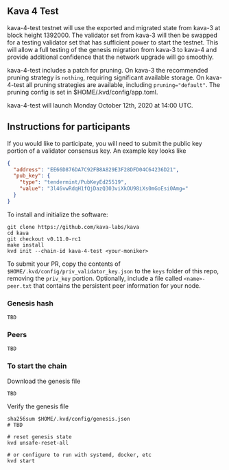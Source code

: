 ## Kava 4 Test

kava-4-test testnet will use the exported and migrated state from kava-3 at block height 1392000. The validator set from kava-3 will then be swapped for a testing validator set that has sufficient power to start the testnet. This will allow a full testing of the genesis migration from kava-3 to kava-4 and provide additional confidence that the network upgrade will go smoothly.

kava-4-test includes a patch for pruning. On kava-3 the recommended pruning strategy is `nothing`, requiring significant available storage. On kava-4-test all pruning strategies are available, including `pruning="default"`. The pruning config is set in $HOME/.kvd/config/app.toml.

kava-4-test will launch Monday October 12th, 2020 at 14:00 UTC.

## Instructions for participants

If you would like to participate, you will need to submit the public key portion of a validator consensus key. An example key looks like

```json
{
  "address": "EE66D876DA7C92FB8A829E3F28DFD04C64236D21",
  "pub_key": {
    "type": "tendermint/PubKeyEd25519",
    "value": "3l46vwRdqH1fQjDazQ303viXkOU98iXs0mGoEsi0Amg="
  }
}
```

To install and initialize the software:

```
git clone https://github.com/kava-labs/kava
cd kava
git checkout v0.11.0-rc1
make install
kvd init --chain-id kava-4-test <your-moniker>
```

To submit your PR, copy the contents of `$HOME/.kvd/config/priv_validator_key.json` to the `keys` folder of this repo, removing the `priv_key` portion. Optionally, include a file called `<name>-peer.txt` that contains the persistent peer information for your node.


### Genesis hash

```
TBD
```

### Peers

```
TBD
```

### To start the chain

Download the genesis file

```
TBD
```

Verify the genesis file

```
sha256sum $HOME/.kvd/config/genesis.json
# TBD
```

```
# reset genesis state
kvd unsafe-reset-all
```

```
# or configure to run with systemd, docker, etc
kvd start
```
